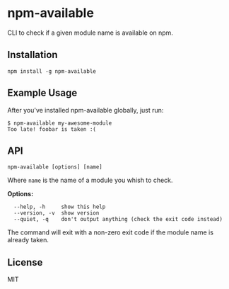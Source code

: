 # npm-available

CLI to check if a given module name is available on npm.

## Installation

```
npm install -g npm-available
```

## Example Usage

After you've installed npm-available globally, just run:

```
$ npm-available my-awesome-module
Too late! foobar is taken :(
```

## API

```
npm-available [options] [name]
```

Where `name` is the name of a module you whish to check.

**Options:**

```
  --help, -h     show this help
  --version, -v  show version
  --quiet, -q    don't output anything (check the exit code instead)
```

The command will exit with a non-zero exit code if the module name is
already taken.

## License

MIT
